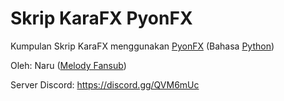 # Skrip KaraFX PyonFX
Kumpulan Skrip KaraFX menggunakan [PyonFX](https://github.com/CoffeeStraw/PyonFX) (Bahasa [Python](https://www.python.org/))

Oleh: Naru ([Melody Fansub](https://melodysubs.net/))

Server Discord: https://discord.gg/QVM6mUc
